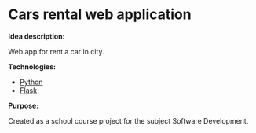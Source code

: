 # Cars rental web application

__Idea description:__<br>

Web app for rent a car in city.

__Technologies:__
- [Python](https://www.python.org/)<br>
- [Flask](https://flask.palletsprojects.com/en/2.2.x/)<br>

__Purpose:__<br>

Created as a school course project for the subject Software Development.<br>
